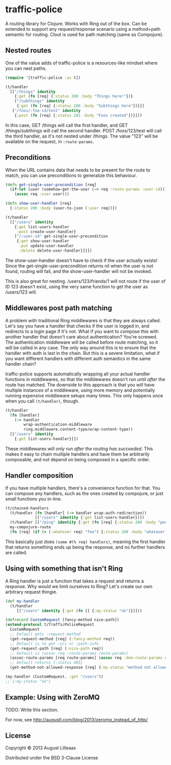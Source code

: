 # traffic-police

A routing library for Clojure. Works with Ring out of the box. Can be extended to support any request/response scenario using a method+path semantic for routing. Clout is used for path matching (same as Compojure).

## Nested routes

One of the value adds of traffic-police is a resources-like mindset where you can nest paths.

```clojure
(require '[traffic-police :as t])

(t/handler
  [["/things" identity
    {:get (fn [req] {:status 200 :body "Things here!"})}
    ["/subthings" identity
     {:get (fn [req] {:status 200 :body "Subthings here"})}]]
   ["/foos/:foo-id/test" identity
    {:post (fn [req] {:status 201 :body "Foos created"})}]])
```

In this case, GET /things will call the first handler, and GET /things/subthings will call the second handler. POST /foos/123/test will call the third handler, as it's not nested under /things. The value "123" will be available on the request, in `:route-params`.

## Preconditions

When the URL contains data that needs to be present for the route to match, you can use preconditions to generalize this behaviour.

```clojure
(defn get-single-user-precondition [req]
  (if-let [user (somehow-get-the-user (-> req :route-params :user-id))]
    (assoc req :user user)))

(defn show-user-handler [req]
  {:status 200 :body (user-to-json (:user req))})

(t/handler
  [["/users" identity
    {:get list-users-handler
     :post create-user-handler}
    ["/:user-id" get-single-user-precondition
     {:get show-user-handler
      :put update-user-handler
      :delete delete-user-handler}]]])
```

The show-user-handler doesn't have to check if the user actually exists! Since the get-single-user-precondition returns nil when the user is not found, routing will fail, and the show-user-handler will not be invoked.

This is also great for nesting. /users/123/friends/1 will not route if the user of ID 123 doesn't exist, using the very same function to get the user as /users/123 will.


## Middlewares post path matching

A problem with traditional Ring middlewares is that they are always called. Let's say you have a handler that checks if the user is logged in, and redirects to a login page if it's not. What if you want to compose this with another handler that doesn't care about authentication? You're screwed. The authentication middleware will be called before route matching, so it will be called in any case. The only way around this is to ensure that the handler with auth is last in the chain. But this is a severe limitation, what if you want different handlers with different auth semantics in the same handler chain?

traffic-police supports automatically wrapping all your actual handler functions in middlewares, so that the midldewares doesn't run until _after_ the route has matched. The downside to this approach is that you will have multiple instances of a middleware, using more memory and potentially running expensive middleware setups many times. This only happens once when you call `(t/handler)`, though.

```clojure
(t/handler
  (fn [handler]
    (-> handler
        wrap-authentication-middleware
        ring.middleware.content-type/wrap-content-type))
  [["/users" identity
    {:get list-users-handler}]])
```

These middlewares will _only run after the routing has succeeded_. This makes it easy to chain multiple handlers and have them be arbitrarily composable, and not depend on being composed in a specific order.

## Handler composition

If you have multiple handlers, there's a convenience function for that. You can compose any handlers, such as the ones created by compojure, or just small functions you in-line.

```clojure
(t/chained-handlers
  (t/handler (fn [handler] (-> handler wrap-auth-redirection))
             [["/users" identity {:get list-users-handler}]])
  (t/handler [["/ping" identity {:get (fn [req] {:status 200 :body "pong"})}]])
  my-compojure-route
  (fn [req] (if (= (:whatever req) "foo") {:status 200 :body "whatever was foo"})))
```

This basically just does `(some #(% req) handlers)`, meaning the first handler that returns something ends up being the response, and no further handlers are called.

## Using with something that isn't Ring

A Ring handler is just a function that takes a request and returns a response. Why would we limit ourselves to Ring? Let's create our own arbitrary request thingie.

```clojure
(def my-handler
  (t/handler
     [["/users" identity {:get (fn [] {:my-status "ok")}]]))

(defrecord CustomRequest [fancy-method nice-path])
(extend-protocol t/TrafficPoliceRequest
  CustomRequest
  ;; Default gets :request-method
  (get-request-method [req] (:fancy-method req))
  ;; Default is to get :uri or :path-info
  (get-request-path [req] (:nice-path req))
  ;; Default is (assoc req :route-params route-params)
  (assoc-route-params [req route-params] (assoc req :dem-route-params route-params))
  ;; Default returns {:status 405}
  (get-method-not-allowed-response [req] {:my-status "method not allowed"}))

(my-handler (CustomRequest. :get "/users"))
;; {:my-status "ok"}
```

## Example: Using with ZeroMQ

TODO: Write this section.

For now, see http://augustl.com/blog/2013/zeromq_instead_of_http/

## License

Copyright © 2013 August Lilleaas

Distributed under the BSD 3-Clause License
